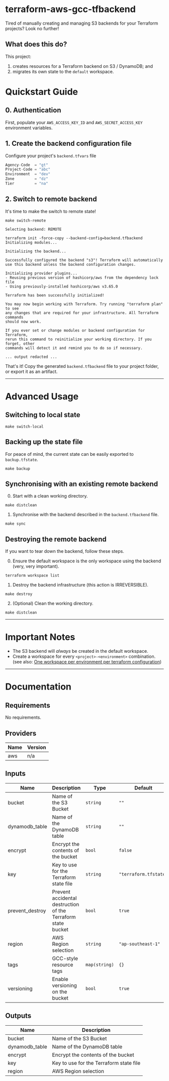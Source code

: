 # terraform-aws-gcc-tfbackend

Tired of manually creating and managing S3 backends for your Terraform projects? Look no further!

## What does this do?

This project:
1. creates resources for a Terraform backend on S3 / DynamoDB; and
2. migrates its own state to the `default` workspace.

# Quickstart Guide

## 0. Authentication

First, populate your `AWS_ACCESS_KEY_ID` and `AWS_SECRET_ACCESS_KEY` environment variables.

## 1. Create the backend configuration file

Configure your project's `backend.tfvars` file

```terraform
Agency-Code  = "gt"
Project-Code = "abc"
Environment  = "dev"
Zone         = "dz"
Tier         = "na"
```

## 2. Switch to remote backend

It's time to make the switch to remote state!

```shell
make switch-remote
```

```
Selecting backend: REMOTE

terraform init -force-copy --backend-config=backend.tfbackend
Initializing modules...

Initializing the backend...

Successfully configured the backend "s3"! Terraform will automatically
use this backend unless the backend configuration changes.

Initializing provider plugins...
- Reusing previous version of hashicorp/aws from the dependency lock file
- Using previously-installed hashicorp/aws v3.65.0

Terraform has been successfully initialized!

You may now begin working with Terraform. Try running "terraform plan" to see
any changes that are required for your infrastructure. All Terraform commands
should now work.

If you ever set or change modules or backend configuration for Terraform,
rerun this command to reinitialize your working directory. If you forget, other
commands will detect it and remind you to do so if necessary.

... output redacted ...

```

That's it! Copy the generated `backend.tfbackend` file to your project folder, or export it as an artifact.

---

# Advanced Usage

## Switching to local state

```shell
make switch-local
```

## Backing up the state file

For peace of mind, the current state can be easily exported to `backup.tfstate`.

```shell
make backup
```

## Synchronising with an existing remote backend

0. Start with a clean working directory.

```shell
make distclean
```

1. Synchronise with the backend described in the `backend.tfbackend` file.

```shell
make sync
```

## Destroying the remote backend

If you want to tear down the backend, follow these steps.

0. Ensure the default workspace is the only workspace using the backend (very, very important).

```shell
terraform workspace list
```

1. Destroy the backend infrastructure (this action is IRREVERSIBLE).

```shell
make destroy
```

2. (Optional) Clean the working directory.

```shell
make distclean
```

---

# Important Notes

- The S3 backend will _always_ be created in the default workspace.
- Create a workspace for every `<project>-<environment>` combination. (see
  also: [One workspace per environment per terraform configuration](https://www.terraform.io/docs/cloud/guides/recommended-practices/part1.html#one-workspace-per-environment-per-terraform-configuration))

---

# Documentation

## Requirements

No requirements.

## Providers

| Name | Version |
|------|---------|
| aws | n/a |

## Inputs

| Name | Description | Type | Default | Required |
|------|-------------|------|---------|:--------:|
| bucket | Name of the S3 Bucket | `string` | `""` | no |
| dynamodb\_table | Name of the DynamoDB table | `string` | `""` | no |
| encrypt | Encrypt the contents of the bucket | `bool` | `false` | no |
| key | Key to use for the Terraform state file | `string` | `"terraform.tfstate"` | no |
| prevent\_destroy | Prevent accidental destruction of the Terraform state bucket | `bool` | `true` | no |
| region | AWS Region selection | `string` | `"ap-southeast-1"` | no |
| tags | GCC-style resource tags | `map(string)` | `{}` | no |
| versioning | Enable versioning on the bucket | `bool` | `true` | no |

## Outputs

| Name | Description |
|------|-------------|
| bucket | Name of the S3 Bucket |
| dynamodb\_table | Name of the DynamoDB table |
| encrypt | Encrypt the contents of the bucket |
| key | Key to use for the Terraform state file |
| region | AWS Region selection |
